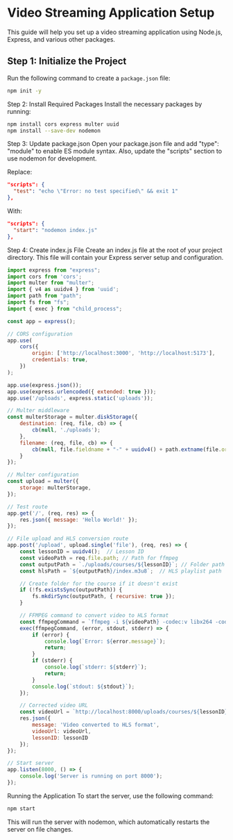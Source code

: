 
# Video Streaming Application Setup

This guide will help you set up a video streaming application using Node.js, Express, and various other packages.

## Step 1: Initialize the Project

Run the following command to create a `package.json` file:

```bash
npm init -y
```
Step 2: Install Required Packages
Install the necessary packages by running:

```bash
npm install cors express multer uuid
npm install --save-dev nodemon
```
Step 3: Update package.json
Open your package.json file and add "type": "module" to enable ES module syntax. Also, update the "scripts" section to use nodemon for development.

Replace:

```json
"scripts": {
  "test": "echo \"Error: no test specified\" && exit 1"
},
```
With:

```json
"scripts": {
  "start": "nodemon index.js"
},
```
Step 4: Create index.js File
Create an index.js file at the root of your project directory. This file will contain your Express server setup and configuration.

```js
import express from "express";
import cors from 'cors';
import multer from "multer";
import { v4 as uuidv4 } from 'uuid';
import path from "path";
import fs from "fs";
import { exec } from "child_process";

const app = express();

// CORS configuration
app.use(
    cors({
        origin: ['http://localhost:3000', 'http://localhost:5173'],
        credentials: true,
    })
);

app.use(express.json());
app.use(express.urlencoded({ extended: true }));
app.use('/uploads', express.static('uploads'));

// Multer middleware
const multerStorage = multer.diskStorage({
    destination: (req, file, cb) => {
        cb(null, './uploads');
    },
    filename: (req, file, cb) => {
        cb(null, file.fieldname + "-" + uuidv4() + path.extname(file.originalname));
    }
});

// Multer configuration
const upload = multer({
    storage: multerStorage,
});

// Test route
app.get('/', (req, res) => {
    res.json({ message: 'Hello World!' });
});

// File upload and HLS conversion route
app.post('/upload', upload.single('file'), (req, res) => {
    const lessonID = uuidv4();  // Lesson ID
    const videoPath = req.file.path; // Path for ffmpeg
    const outputPath = `./uploads/courses/${lessonID}`; // Folder path
    const hlsPath = `${outputPath}/index.m3u8`;  // HLS playlist path

    // Create folder for the course if it doesn't exist
    if (!fs.existsSync(outputPath)) {
        fs.mkdirSync(outputPath, { recursive: true });
    }

    // FFMPEG command to convert video to HLS format
    const ffmpegCommand = `ffmpeg -i ${videoPath} -codec:v libx264 -codec:a aac -hls_time 10 -hls_playlist_type vod -hls_segment_filename "${outputPath}/segment%03d.ts" -start_number 0 ${hlsPath}`;
    exec(ffmpegCommand, (error, stdout, stderr) => {
        if (error) {
            console.log(`Error: ${error.message}`);
            return;
        }
        if (stderr) {
            console.log(`stderr: ${stderr}`);
            return;
        }
        console.log(`stdout: ${stdout}`);
    });

    // Corrected video URL
    const videoUrl = `http://localhost:8000/uploads/courses/${lessonID}/index.m3u8`;
    res.json({
        message: 'Video converted to HLS format',
        videoUrl: videoUrl,
        lessonID: lessonID
    });
});

// Start server
app.listen(8000, () => {
    console.log('Server is running on port 8000');
});
```
Running the Application
To start the server, use the following command:

```bash
npm start
```
This will run the server with nodemon, which automatically restarts the server on file changes.
